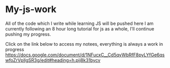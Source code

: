 # My-js-work
All of the code which I write while learning JS will be pushed here
I am currently following an 8 hour long tutorial for js as a whole, I'll continue pushing my progress.


Click on the link below to access my notees, everything is always a work in progress
https://docs.google.com/document/d/1NFucxC__Cd5qyWbRfF8pyLYfGe6qswfoZrVpllgSR3g/edit#heading=h.pij8k31bycv
